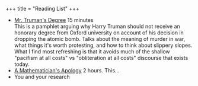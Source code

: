 +++
title = "Reading List"
+++

- <a href="/assets/anscombe_truman.pdf" class="font-display text-orange-700 underline">Mr. Truman's Degree</a> <span class="italic">15 minutes</span>  
This is a pamphlet arguing why Harry Truman should not receive an honorary degree from Oxford university on account of his decision in dropping the atomic bomb. Talks about the meaning of murder in war, what things it's worth protesting, and how to think about slippery slopes. What I find most refreshing is that it avoids much of the shallow "pacifism at all costs" vs "obliteration at all costs" discourse that exists today.
- <a href="/assets/a_mathematicians_apology_w_intro.pdf" class="font-display text-orange-700 underline">A Mathematician's Apology</a> <span class="italic">2 hours</span>.   This...
- You and your research